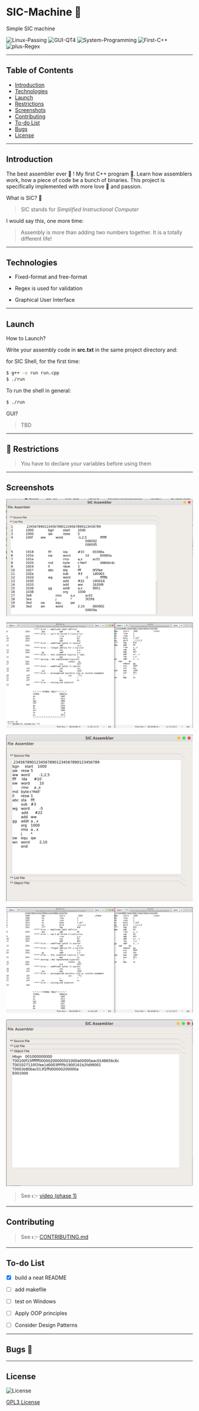 
# SIC-Machine 💫
Simple SIC machine

![Linux-Passing][1] ![GUI-QT4][2] ![System-Programming][3] ![First-C++][4]
![plus-Regex][5]

[1]: https://img.shields.io/:Linux-Passing-whiteGreen.svg?style=round-square
[2]: https://img.shields.io/:GUI-QT4-yellow.svg?style=round-square
[3]: https://img.shields.io/:System-Programming-purple.svg?style=round-square
[4]: https://img.shields.io/:First-C++-darkblue.svg?style=round-square
[5]: https://img.shields.io/:plus-Regex-blue.svg?style=round-square

---

## Table of Contents
* [Introduction][10]
* [Technologies][11]
* [Launch][12]
* [Restrictions][13]
* [Screenshots][14]
* [Contributing][15]
* [To-do List][16]
* [Bugs][17]
* [License][18]


[10]: https://github.com/Hagar-Usama/Dessinbly#introduction

[11]: https://github.com/Hagar-Usama/Dessinbly#technologies

[12]: https://github.com/Hagar-Usama/Dessinbly#launch

[13]: https://github.com/Hagar-Usama/Dessinbly#restrictions

[14]: https://github.com/Hagar-Usama/Dessinbly#screenshots

[15]: https://github.com/Hagar-Usama/Dessinbly#contributing

[16]: https://github.com/Hagar-Usama/Dessinbly#to-do-list

[17]: https://github.com/Hagar-Usama/Dessinbly#bugs

[18]: https://github.com/Hagar-Usama/Dessinbly#license

---

## Introduction
The best assembler ever 🌟 ! My first C++ program 🙈. Learn how assemblers work, how a piece of code be a bunch of binaries. This project is specifically implemented with more love 💙 and passion.

What is SIC? 🤔
>SIC stands for _Simplified Instructional Computer_

I would say this, one more time:
> Assembly is more than adding two numbers together. It is a totally different life!

---

## Technologies

* Fixed-format and free-format

* Regex is used for validation

* Graphical User Interface

---

## Launch

 How to Launch?

 Write your assembly code in **src.txt** in the same project directory and:

 for SIC Shell, for the first time:
 ```bash
 $ g++ -o run run.cpp
 $ ./run
 ```
 To run the shell in general:
 ```bash
 $ ./run
 ```

 GUI?
 > TBD

---

 ## 🚫 **Restrictions**
 > You have to declare your variables before using them

---


## Screenshots

![image2][40]

![image3][41]

![image8][42]

![image11][43]

![image15][44]

> See 👉  [video (phase 1)][45]

[40]:https://github.com/Hagar-Usama/SIC-Machine/blob/master/images/image2.png
[41]:https://github.com/Hagar-Usama/SIC-Machine/blob/master/images/image3.png
[42]:https://github.com/Hagar-Usama/SIC-Machine/blob/master/images/image8.png
[43]:https://github.com/Hagar-Usama/SIC-Machine/blob/master/images/image11.png
[44]:https://github.com/Hagar-Usama/SIC-Machine/blob/master/images/image15.png
[45]:https://youtu.be/ETbdKmU6VZw


---

## Contributing
> See 👉  [CONTRIBUTING.md][27]

[27]:https://github.com/Hagar-Usama/SIC-Machine/blob/master/CONTRIBUTING.md

---
## To-do List
* [x] build a neat README
* [ ] add makefile
* [ ] test on Windows
* [ ] Apply OOP principles
* [ ] Consider Design Patterns


---

## Bugs 🐞


---

## License
![License](http://img.shields.io/:License-GPL3-blue.svg?style=round-square)

[GPL3 License](https://www.gnu.org/licenses/gpl-3.0.en.html "GPL3")

